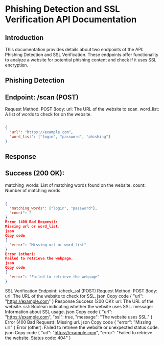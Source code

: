 # Phishing Detection and SSL Verification API Documentation
## Introduction
This documentation provides details about two endpoints of the API: Phishing Detection and SSL Verification. These endpoints offer functionality to analyze a website for potential phishing content and check if it uses SSL encryption.

## Phishing Detection
## Endpoint: /scan (POST)
Request
Method: POST
Body:
url: The URL of the website to scan.
word_list: A list of words to check for on the website.
```json

{
  "url": "https://example.com",
  "word_list": ["login", "password", "phishing"]
}
```
## Response

## Success (200 OK):
matching_words: List of matching words found on the website.
count: Number of matching words.

```json

{
  "matching_words": ["login", "password"],
  "count": 2
}
Error (400 Bad Request):
Missing url or word_list.
json
Copy code
{
  "error": "Missing url or word_list"
}
Error (other):
Failed to retrieve the webpage.
json
Copy code
{
  "error": "Failed to retrieve the webpage"
}
```
SSL Verification
Endpoint: /check_ssl (POST)
Request
Method: POST
Body:
url: The URL of the website to check for SSL.
json
Copy code
{
  "url": "https://example.com"
}
Response
Success (200 OK):
url: The URL of the website.
ssl: Boolean indicating whether the website uses SSL.
message: Information about SSL usage.
json
Copy code
{
  "url": "https://example.com",
  "ssl": true,
  "message": "The website uses SSL."
}
Error (400 Bad Request):
Missing url.
json
Copy code
{
  "error": "Missing url"
}
Error (other):
Failed to retrieve the website or unexpected status code.
json
Copy code
{
  "url": "https://example.com",
  "error": "Failed to retrieve the website. Status code: 404"
}
